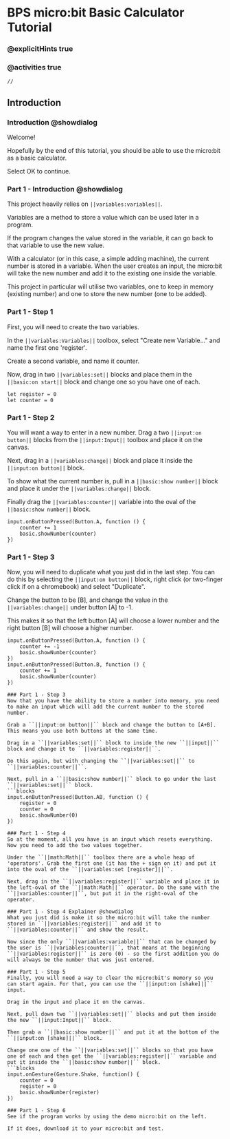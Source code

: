 # BPS micro:bit Basic Calculator Tutorial 
 
### @explicitHints true 
### @activities true 


```template
//
```


## Introduction
### Introduction @showdialog
Welcome!


Hopefully by the end of this tutorial, you should be able to use the micro:bit as a basic calculator.

Select OK to continue. 


### Part 1 - Introduction @showdialog
This project heavily relies on ``||variables:variables||``.

Variables are a method to store a value which can be used later in a program.

If the program changes the value stored in the variable, it can go back to that variable to use the new value.

With a calculator (or in this case, a simple adding machine), the current number is stored in a variable. When the user creates an input, the micro:bit will take the new number and add it to the existing one inside the variable.

This project in particular will utilise two variables, one to keep in memory (existing number) and one to store the new number (one to be added).

### Part 1 - Step 1
First, you will need to create the two variables.

In the ``||variables:Variables||`` toolbox, select "Create new Variable..." and name the first one 'register'.

Create a second variable, and name it counter.

Now, drag in two ``||variables:set||`` blocks and place them in the ``||basic:on start||`` block and change one so you have one of each.
```blocks
let register = 0
let counter = 0
```

### Part 1 - Step 2
You will want a way to enter in a new number. Drag a two ``||input:on button||`` blocks from the ``||input:Input||`` toolbox and place it on the canvas.

Next, drag in a ``||variables:change||`` block and place it inside the ``||input:on button||`` block.

To show what the current number is, pull in a ``||basic:show number||`` block and place it under the ``||variables:change||`` block.

Finally drag the ``||variables:counter||`` variable into the oval of the ``||basic:show number||`` block.
```blocks
input.onButtonPressed(Button.A, function () {
    counter += 1
	basic.showNumber(counter)
})
```

### Part 1 - Step 3
Now, you will need to duplicate what you just did in the last step. You can do this by selecting the ``||input:on button||`` block, right click (or two-finger click if on a chromebook) and select "Duplicate".

Change the button to be [B], and change the value in the ``||variables:change||`` under button [A] to -1.

This makes it so that the left button [A] will choose a lower number and the right button [B] will choose a higher number.
```blocks
input.onButtonPressed(Button.A, function () {
    counter += -1
	basic.showNumber(counter)
})
input.onButtonPressed(Button.B, function () {
    counter += 1
	basic.showNumber(counter)
})

### Part 1 - Step 3
Now that you have the ability to store a number into memory, you need to make an input which will add the current number to the stored number.

Grab a ``||input:on button||`` block and change the button to [A+B]. This means you use both buttons at the same time.

Drag in a ``||variables:set||`` block to inside the new ``||input||`` block and change it to ``||variables:register||``.

Do this again, but with changing the ``||variables:set||`` to ``||variables:counter||``.

Next, pull in a ``||basic:show number||`` block to go under the last ``||variables:set||`` block.
```blocks
input.onButtonPressed(Button.AB, function () {
    register = 0
	counter = 0
	basic.showNumber(0)
})

### Part 1 - Step 4
So at the moment, all you have is an input which resets everything. Now you need to add the two values together.

Under the ``||math:Math||`` toolbox there are a whole heap of 'operators'. Grab the first one (it has the + sign on it) and put it into the oval of the ``||variables:set [register]||``.

Next, drag in the ``||variables:register||`` variable and place it in the left-oval of the ``||math:Math||`` operator. Do the same with the ``||variables:counter||``, but put it in the right-oval of the operator.

### Part 1 - Step 4 Explainer @showdialog
What you just did is make it so the micro:bit will take the number stored in ``||variables:register||`` and add it to ``||variables:counter||`` and show the result.

Now since the only ``||variables:variable||`` that can be changed by the user is ``||variables:counter||``, that means at the beginning ``||variables:register||`` is zero (0) - so the first addition you do will always be the number that was just entered.

### Part 1 - Step 5
Finally, you will need a way to clear the micro:bit's memory so you can start again. For that, you can use the ``||input:on [shake]||`` input.

Drag in the input and place it on the canvas.

Next, pull down two ``||variables:set||`` blocks and put them inside the new ``||input:Input||`` block.

Then grab a ``||basic:show number||`` and put it at the bottom of the ``||input:on [shake]||`` block.

Change one one of the ``||variables:set||`` blocks so that you have one of each and then get the ``||variables:register||`` variable and put it inside the ``||basic:show number||`` block.
```blocks
input.onGesture(Gesture.Shake, function() {
    counter = 0
	register = 0
	basic.showNumber(register)
})

### Part 1 - Step 6
See if the program works by using the demo micro:bit on the left.

If it does, download it to your micro:bit and test.

